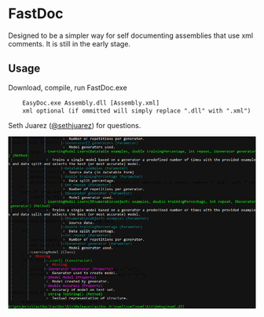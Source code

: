 FastDoc
=======

Designed to be a simpler way for self documenting assemblies that use xml comments. It is still in the early stage.

## Usage ##
Download, compile, run FastDoc.exe

        EasyDoc.exe Assembly.dll [Assembly.xml]
        xml optional (if ommitted will simply replace ".dll" with ".xml")

Seth Juarez ([@sethjuarez](https://twitter.com/sethjuarez "@sethjuarez")) for questions.

![Screenshot](FastDoc.png)

